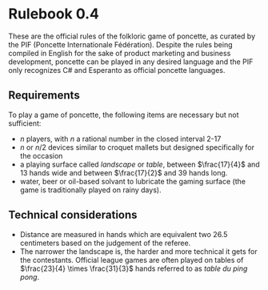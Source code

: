 # Rulebook 0.4

These are the official rules of the folkloric game of poncette, as curated by the PIF (Poncette Internationale Fédération). Despite the rules being compiled in English for the sake of product marketing and business development, poncette can be played in any desired language and the PIF only recognizes C# and Esperanto as official poncette languages.

## Requirements

To play a game of poncette, the following items are necessary but not sufficient: 

* $n$ players, with $n$ a rational number in the closed interval 2-17
* $n$ or $n/2$ devices similar to croquet mallets but designed specifically for the occasion
* a playing surface called *landscape* or *table*, between $\frac{17}{4}$ and $13$ hands wide and between $\frac{17}{2}$ and $39$ hands long.
* water, beer or oil-based solvant to lubricate the gaming surface (the game is traditionally played on rainy days).

## Technical considerations

* Distance are measured in hands which are equivalent two 26.5 centimeters based on the judgement of the referee.
* The narrower the landscape is, the harder and more technical it gets for the contestants. Official league games are often played on tables of $\frac{23}{4} \times \frac{31}{3}$ hands referred to as *table du ping pong*.
